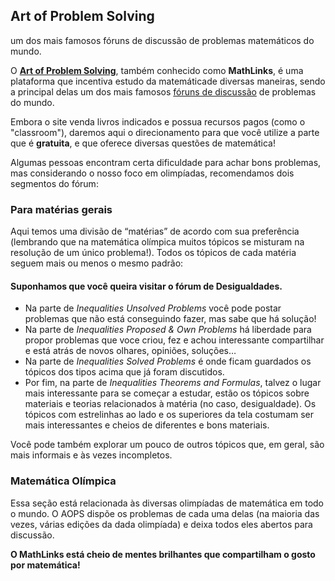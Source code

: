 
## Art of Problem Solving

um dos mais famosos fóruns de discussão de problemas matemáticos do mundo. 

O **[Art of Problem Solving](http://www.artofproblemsolving.com)**, também conhecido como **MathLinks**, é uma plataforma que incentiva estudo da matemáticade diversas maneiras, sendo a principal delas um dos mais famosos [fóruns de discussão]() de problemas do mundo.

Embora o site venda livros indicados e possua recursos pagos (como o "classroom"), daremos aqui o direcionamento para que você utilize a parte que é **gratuita**, e que oferece diversas questões de matemática!

Algumas pessoas encontram certa dificuldade para achar bons problemas, mas considerando o nosso foco em olimpíadas, recomendamos dois segmentos do fórum:

### Para matérias gerais

Aqui temos uma divisão de “matérias” de acordo com sua preferência (lembrando que na matemática olímpica muitos tópicos se misturam na resolução de um único problema!). Todos os tópicos de cada matéria seguem mais ou menos o mesmo padrão:

#### **Suponhamos que você queira visitar o fórum de Desigualdades.**

- Na parte de *Inequalities Unsolved Problems* você pode postar problemas que não está conseguindo fazer, mas sabe que há solução!
- Na parte de *Inequalities Proposed & Own Problems* há liberdade para propor problemas que voce criou, fez e achou interessante compartilhar e está atrás de novos olhares, opiniões, soluções…
- Na parte de *Inequalities Solved Problems* é onde ficam guardados os tópicos dos tipos acima que já foram discutidos.
- Por fim, na parte de *Inequalities Theorems and Formulas*, talvez o lugar mais interessante para se começar a estudar, estão os tópicos sobre materiais e teorias relacionados à matéria (no caso, desigualdade). Os tópicos com estrelinhas ao lado e os superiores da tela costumam ser mais interessantes e cheios de diferentes e bons materiais.

Você pode também explorar um pouco de outros tópicos que, em geral, são mais informais e às vezes incompletos.

### Matemática Olímpica

Essa seção está relacionada às diversas olimpíadas de matemática em todo o mundo. O AOPS dispõe os problemas de cada uma delas (na maioria das vezes, várias edições da dada olimpíada) e deixa todos eles abertos para discussão.

**O MathLinks está cheio de mentes brilhantes que compartilham o gosto por matemática!**
